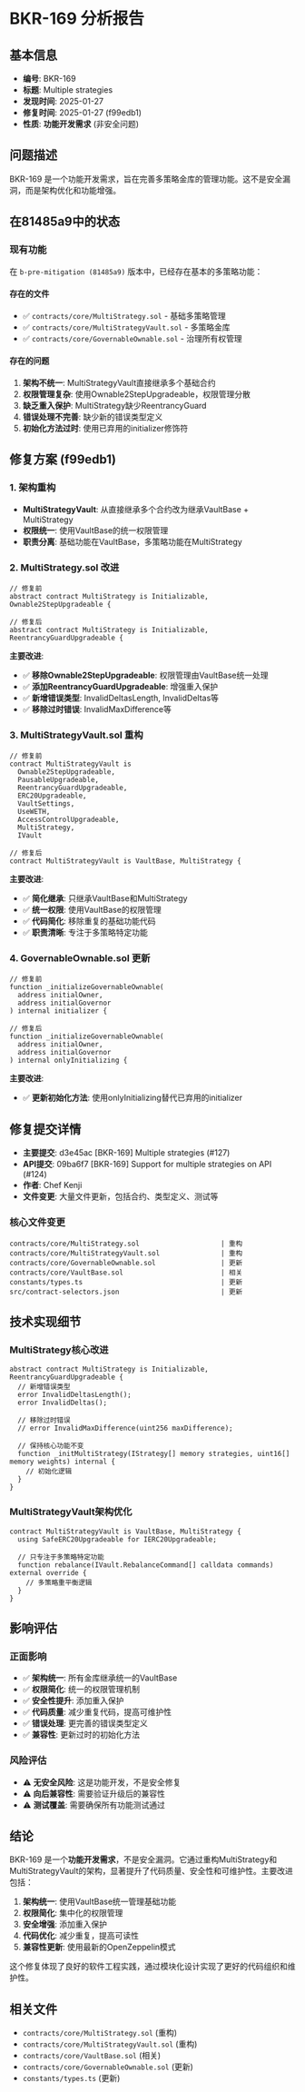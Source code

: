 # BKR-169 分析报告

## 基本信息
- **编号**: BKR-169
- **标题**: Multiple strategies
- **发现时间**: 2025-01-27
- **修复时间**: 2025-01-27 (f99edb1)
- **性质**: **功能开发需求** (非安全问题)

## 问题描述
BKR-169 是一个功能开发需求，旨在完善多策略金库的管理功能。这不是安全漏洞，而是架构优化和功能增强。

## 在81485a9中的状态
### 现有功能
在 `b-pre-mitigation (81485a9)` 版本中，已经存在基本的多策略功能：

#### 存在的文件
- ✅ `contracts/core/MultiStrategy.sol` - 基础多策略管理
- ✅ `contracts/core/MultiStrategyVault.sol` - 多策略金库
- ✅ `contracts/core/GovernableOwnable.sol` - 治理所有权管理

#### 存在的问题
1. **架构不统一**: MultiStrategyVault直接继承多个基础合约
2. **权限管理复杂**: 使用Ownable2StepUpgradeable，权限管理分散
3. **缺乏重入保护**: MultiStrategy缺少ReentrancyGuard
4. **错误处理不完善**: 缺少新的错误类型定义
5. **初始化方法过时**: 使用已弃用的initializer修饰符

## 修复方案 (f99edb1)
### 1. 架构重构
- **MultiStrategyVault**: 从直接继承多个合约改为继承VaultBase + MultiStrategy
- **权限统一**: 使用VaultBase的统一权限管理
- **职责分离**: 基础功能在VaultBase，多策略功能在MultiStrategy

### 2. MultiStrategy.sol 改进
```solidity
// 修复前
abstract contract MultiStrategy is Initializable, Ownable2StepUpgradeable {

// 修复后  
abstract contract MultiStrategy is Initializable, ReentrancyGuardUpgradeable {
```

**主要改进**:
- ✅ **移除Ownable2StepUpgradeable**: 权限管理由VaultBase统一处理
- ✅ **添加ReentrancyGuardUpgradeable**: 增强重入保护
- ✅ **新增错误类型**: InvalidDeltasLength, InvalidDeltas等
- ✅ **移除过时错误**: InvalidMaxDifference等

### 3. MultiStrategyVault.sol 重构
```solidity
// 修复前
contract MultiStrategyVault is
  Ownable2StepUpgradeable,
  PausableUpgradeable,
  ReentrancyGuardUpgradeable,
  ERC20Upgradeable,
  VaultSettings,
  UseWETH,
  AccessControlUpgradeable,
  MultiStrategy,
  IVault

// 修复后
contract MultiStrategyVault is VaultBase, MultiStrategy {
```

**主要改进**:
- ✅ **简化继承**: 只继承VaultBase和MultiStrategy
- ✅ **统一权限**: 使用VaultBase的权限管理
- ✅ **代码简化**: 移除重复的基础功能代码
- ✅ **职责清晰**: 专注于多策略特定功能

### 4. GovernableOwnable.sol 更新
```solidity
// 修复前
function _initializeGovernableOwnable(
  address initialOwner,
  address initialGovernor
) internal initializer {

// 修复后
function _initializeGovernableOwnable(
  address initialOwner,
  address initialGovernor
) internal onlyInitializing {
```

**主要改进**:
- ✅ **更新初始化方法**: 使用onlyInitializing替代已弃用的initializer

## 修复提交详情
- **主要提交**: d3e45ac [BKR-169] Multiple strategies (#127)
- **API提交**: 09ba6f7 [BKR-169] Support for multiple strategies on API (#124)
- **作者**: Chef Kenji
- **文件变更**: 大量文件更新，包括合约、类型定义、测试等

### 核心文件变更
```
contracts/core/MultiStrategy.sol                    | 重构
contracts/core/MultiStrategyVault.sol               | 重构
contracts/core/GovernableOwnable.sol                | 更新
contracts/core/VaultBase.sol                        | 相关
constants/types.ts                                  | 更新
src/contract-selectors.json                         | 更新
```

## 技术实现细节

### MultiStrategy核心改进
```solidity
abstract contract MultiStrategy is Initializable, ReentrancyGuardUpgradeable {
  // 新增错误类型
  error InvalidDeltasLength();
  error InvalidDeltas();
  
  // 移除过时错误
  // error InvalidMaxDifference(uint256 maxDifference);
  
  // 保持核心功能不变
  function _initMultiStrategy(IStrategy[] memory strategies, uint16[] memory weights) internal {
    // 初始化逻辑
  }
}
```

### MultiStrategyVault架构优化
```solidity
contract MultiStrategyVault is VaultBase, MultiStrategy {
  using SafeERC20Upgradeable for IERC20Upgradeable;
  
  // 只专注于多策略特定功能
  function rebalance(IVault.RebalanceCommand[] calldata commands) external override {
    // 多策略重平衡逻辑
  }
}
```

## 影响评估
### 正面影响
- ✅ **架构统一**: 所有金库继承统一的VaultBase
- ✅ **权限简化**: 统一的权限管理机制
- ✅ **安全性提升**: 添加重入保护
- ✅ **代码质量**: 减少重复代码，提高可维护性
- ✅ **错误处理**: 更完善的错误类型定义
- ✅ **兼容性**: 更新过时的初始化方法

### 风险评估
- ⚠️ **无安全风险**: 这是功能开发，不是安全修复
- ⚠️ **向后兼容性**: 需要验证升级后的兼容性
- ⚠️ **测试覆盖**: 需要确保所有功能测试通过

## 结论
BKR-169 是一个**功能开发需求**，不是安全漏洞。它通过重构MultiStrategy和MultiStrategyVault的架构，显著提升了代码质量、安全性和可维护性。主要改进包括：

1. **架构统一**: 使用VaultBase统一管理基础功能
2. **权限简化**: 集中化的权限管理
3. **安全增强**: 添加重入保护
4. **代码优化**: 减少重复，提高可读性
5. **兼容性更新**: 使用最新的OpenZeppelin模式

这个修复体现了良好的软件工程实践，通过模块化设计实现了更好的代码组织和维护性。

## 相关文件
- `contracts/core/MultiStrategy.sol` (重构)
- `contracts/core/MultiStrategyVault.sol` (重构)
- `contracts/core/VaultBase.sol` (相关)
- `contracts/core/GovernableOwnable.sol` (更新)
- `constants/types.ts` (更新)
